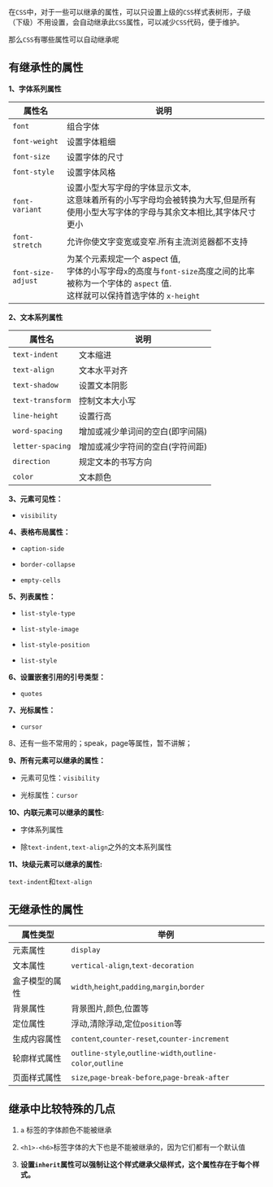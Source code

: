在`CSS`中，对于一些可以继承的属性，可以只设置上级的`CSS`样式表树形，子级（下级）不用设置，会自动继承此`CSS`属性，可以减少`CSS`代码，便于维护。

那么`CSS`有哪些属性可以自动继承呢

## 有继承性的属性

**1、字体系列属性**

| 属性名             | 说明                                                         |
| ------------------ | ------------------------------------------------------------ |
| `font`             | 组合字体                                                     |
| `font-weight`      | 设置字体粗细                                                 |
| `font-size`        | 设置字体的尺寸                                               |
| `font-style`       | 设置字体风格                                                 |
| `font-variant`     | 设置小型大写字母的字体显示文本,<br />这意味着所有的小写字母均会被转换为大写,但是所有使用小型大写字体的字母与其余文本相比,其字体尺寸更小 |
| `font-stretch`     | 允许你使文字变宽或变窄.所有主流浏览器都不支持                |
| `font-size-adjust` | 为某个元素规定一个 aspect 值,<br />字体的小写字母`x`的高度与`font-size`高度之间的比率被称为一个字体的 `aspect` 值.<br />这样就可以保持首选字体的 `x-height` |



**2、文本系列属性**

| 属性名           | 说明                             |
| ---------------- | -------------------------------- |
| `text-indent`    | 文本缩进                         |
| `text-align`     | 文本水平对齐                     |
| `text-shadow`    | 设置文本阴影                     |
| `text-transform` | 控制文本大小写                   |
| `line-height`    | 设置行高                         |
| `word-spacing`   | 增加或减少单词间的空白(即字间隔) |
| `letter-spacing` | 增加或减少字符间的空白(字符间距) |
| `direction`      | 规定文本的书写方向               |
| `color`          | 文本颜色                         |



**3、元素可见性：**

- `visibility`



**4、表格布局属性：**

- `caption-side`

- `border-collapse`

- `empty-cells`



**5、列表属性：**

- `list-style-type`

- `list-style-image`

- `list-style-position`

- `list-style`



**6、设置嵌套引用的引号类型：**

- `quotes`



**7、光标属性：**

- `cursor`



8、还有一些不常用的；speak，page等属性，暂不讲解；



**9、所有元素可以继承的属性：**

- 元素可见性：`visibility`

- 光标属性：`cursor`



**10、内联元素可以继承的属性:**

- 字体系列属性

- 除`text-indent,text-align`之外的文本系列属性



**11、块级元素可以继承的属性:**

`text-indent`和`text-align`



## 无继承性的属性

| 属性类型       | 举例                                                      |
| -------------- | --------------------------------------------------------- |
| 元素属性       | `display`                                                 |
| 文本属性       | `vertical-align`,`text-decoration`                        |
| 盒子模型的属性 | `width`,`height`,`padding`,`margin`,`border`              |
| 背景属性       | 背景图片,颜色,位置等                                      |
| 定位属性       | 浮动,清除浮动,定位`position`等                            |
| 生成内容属性   | `content`,`counter-reset`,`counter-increment`             |
| 轮廓样式属性   | `outline-style`,`outline-width`,`outline-color`,`outline` |
| 页面样式属性   | `size`,`page-break-before`,`page-break-after`             |



## 继承中比较特殊的几点

1. `a` 标签的字体颜色不能被继承

2. `<h1>-<h6>`标签字体的大下也是不能被继承的，因为它们都有一个默认值
3. **设置`inherit`属性可以强制让这个样式继承父级样式，这个属性存在于每个样式。**